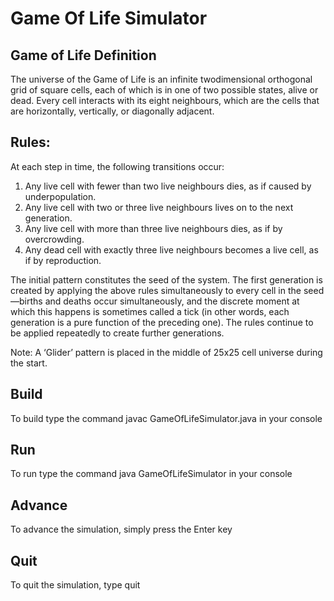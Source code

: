 # Game Of Life Simulator

## Game of Life Definition
The universe of the Game of Life is an infinite two­dimensional orthogonal grid of square cells, each of which is in one of two possible states, alive or dead. Every cell interacts with its eight neighbours, which are the cells that are horizontally, vertically, or diagonally adjacent.

## Rules:

At each step in time, the following transitions occur:
1. Any live cell with fewer than two live neighbours dies, as if caused by under­population.
2. Any live cell with two or three live neighbours lives on to the next generation.
3. Any live cell with more than three live neighbours dies, as if by overcrowding.
4. Any dead cell with exactly three live neighbours becomes a live cell, as if by reproduction.

The initial pattern constitutes the seed of the system. The first generation is created by applying the above rules simultaneously to every cell in the seed—births and deaths occur simultaneously, and the discrete moment at which this happens is sometimes called a tick (in other words, each generation is a pure function of the preceding one). The rules continue to be applied repeatedly to create further generations.

Note: A ‘Glider’ pattern is placed in the middle of 25x25 cell universe during the start.


## Build
To build type the command javac GameOfLifeSimulator.java in your console

## Run
To run type the command java GameOfLifeSimulator in your console

## Advance
To advance the simulation, simply press the Enter key

## Quit
To quit the simulation, type quit
